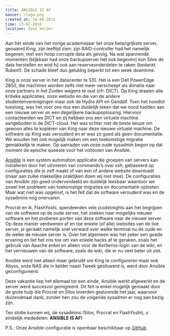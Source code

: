 ```yaml
---
title: ANSIBLE IS AF
banner: /logo.png
created_at: 16-08-2015
time: 23-02-2016
location: Zeus kelder
---
```


Aan het einde van het vorige academiejaar liet onze belangrijkste server, genaamd King, zijn leeftijd zien: zijn RAID-controller had het namelijk begeven, met een hoop corrupte data als gevolg. Na wat spannende momenten (blijkbaar had onze backupserver het ook begeven) kon Silox de data herstellen en wist hij ook aan reserveonderdelen te raken (bedankt Ruben!). De schade bleef dus gelukkig beperkt tot een week downtime.

King is onze server in het datacenter te S10. Het is een Dell PowerEdge 2850, die machines worden zelfs niet meer verscheept als donatie naar onze partners in het Zuiden wegens te oud (cfr. DICT). Op King draaien alle kritieke applicaties, onze website en die van de andere studentenverenigingen maar ook de Hydra API en Gandalf. Toen het noodlot toesloeg, was het voor ons dus een duidelijk teken dat we nood hadden aan een nieuwe server en een degelijkere backupoplossing. Hiervoor contacteerden we DICT en zij hebben ons een virtuele machine aangeboden in de DICT-cloud. Het was echter niet de beste keuze om gewoon alles te kopiëren van King naar deze nieuwe virtuele machine. De software op King was verouderd en er was zo goed als geen documentatie. We wouden het ook mogelijk maken om een toekomstige migratie gemakkelijk te maken. Op aanraden van onze oude sysadmin begon op dat moment de epische queeste voor het voltooien van Ansible.
<!--more-->

<a title="Ansible" href="http://docs.ansible.com/ansible/" target="_blank">Ansible</a> is een system automation applicatie die groepen van servers kan installeren door het uitvoeren van commando’s over ssh, gebaseerd op configuraties die je zelf maakt of van een of andere website downloadt (maar aan zulke makkelijke praktijken doen wij niet mee).
De configuraties van Ansible zijn goed onderverdeeld en duidelijk leesbaar waardoor we zowel het probleem van toekomstige migraties en documentatie oplosten. Maar wat niet was opgelost, is het feit dat de software verouderd was en de sysadmins nog onervaren.

Procrat en ik, FlashYoshi, spendeerden vele (code)nights aan het begrijpen van de software op de oude server, het zoeken naar mogelijks nieuwe software en het proberen porten van deze software naar de nieuwe server. Op deze manier verdwenen af en toe enkele (of alle) websites van de live server, je geraakt namelijk snel verward over welke terminal nu de oude en de welke de nieuwe server is. Over het algemeen was het zeker een goede ervaring en liet het ons toe om van enkele hacks af te geraken, zoals het gebruik van Apache enkel en alleen voor de Kerberos-login van de wiki, en het vernieuwen van de software, zoals de wiki, die er nu veel beter uit ziet.

Ansible werd niet alleen maar gebruikt om King te configureren maar ook Abyss, onze NAS die in kelder naast Tweek gesitueerd is, werd door Ansible geconfigureerd.

Deze vakantie liep het allemaal tot een einde, Ansible werkt afgewerkt en de server werd succesvol gemigreerd. Dit feit is enkel mogelijk gemaakt door de grote hulp die Procrat en Silox leverden gedurende het jaar, waarvoor duizendmaal dank, zonder hen zou de volgende sysadmin er nog aan bezig zijn.

Ten slotte kunnen wij, de sysadmins (Silox, Procrat en FlashYoshi), u eindelijk mededelen:
<strong>
ANSIBLE IS AF!</strong>

P.S.: Onze Ansible-configuratie is openbaar beschikbaar op <a title="GitHub" href="https://zeus.ugent.be/git/ansible-config" target="_blank">GitHub</a>.